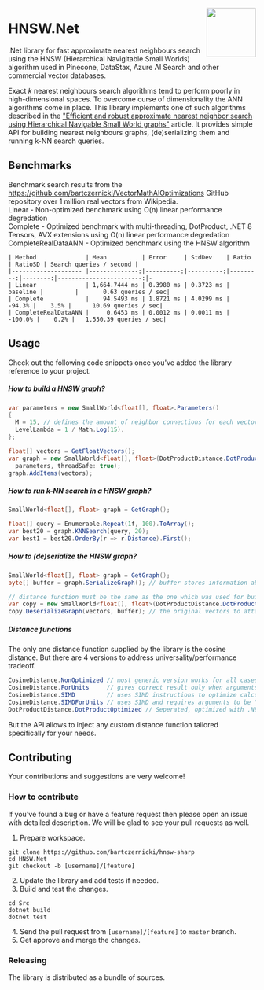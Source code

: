 
<a href="https://curiosity.ai"><img src="https://curiosity.ai/media/cat.color.square.svg" width="100" height="100" align="right" /></a>


# HNSW.Net
.Net library for fast approximate nearest neighbours search using the HNSW (Hierarchical Navigitable Small Worlds) algorithm used in Pinecone, DataStax, Azure AI Search and other commercial vector databases.  

Exact _k_ nearest neighbours search algorithms tend to perform poorly in high-dimensional spaces. To overcome curse of dimensionality the ANN algorithms come in place. This library implements one of such algorithms described in the ["Efficient and robust approximate nearest neighbor search using Hierarchical Navigable Small World graphs"](https://arxiv.org/ftp/arxiv/papers/1603/1603.09320.pdf) article. It provides simple API for building nearest neighbours graphs, (de)serializing them and running k-NN search queries.

## Benchmarks  
Benchmark search results from the https://github.com/bartczernicki/VectorMathAIOptimizations GitHub repository over 1 million real vectors from Wikipedia.  
Linear - Non-optimized benchmark using O(n) linear performance degredation  
Complete - Optimized benchmark with multi-threading, DotProduct, .NET 8 Tensors, AVX extensions using O(n) linear performance degredation  
CompleteRealDataANN - Optimized benchmark using the HNSW algorithm  
```
| Method              | Mean          | Error     | StdDev    | Ratio    | RatioSD | Search queries / second |
|-------------------- |--------------:|----------:|----------:|---------:|--------:|------------------------:|-
| Linear              | 1,664.7444 ms | 0.3980 ms | 0.3723 ms | baseline |         |       0.63 queries / sec|
| Complete            |    94.5493 ms | 1.8721 ms | 4.0299 ms |   -94.3% |    3.5% |      10.69 queries / sec| 
| CompleteRealDataANN |     0.6453 ms | 0.0012 ms | 0.0011 ms |  -100.0% |    0.2% |   1,550.39 queries / sec|
```

## Usage
Check out the following code snippets once you've added the library reference to your project.
##### How to build a HNSW graph?
```c#
var parameters = new SmallWorld<float[], float>.Parameters()
{
  M = 15, // defines the amount of neighbor connections for each vector, more connections create dense graphs with potentially higher recall
  LevelLambda = 1 / Math.Log(15),
};

float[] vectors = GetFloatVectors();
var graph = new SmallWorld<float[], float>(DotProductDistance.DotProductOptimized, DefaultRandomGenerator.Instance,
  parameters, threadSafe: true);
graph.AddItems(vectors);
```
##### How to run k-NN search in a HNSW graph?
```c#
SmallWorld<float[], float> graph = GetGraph();

float[] query = Enumerable.Repeat(1f, 100).ToArray();
var best20 = graph.KNNSearch(query, 20);
var best1 = best20.OrderBy(r => r.Distance).First();
```
##### How to (de)serialize the HNSW graph?
```c#
SmallWorld<float[], float> graph = GetGraph();
byte[] buffer = graph.SerializeGraph(); // buffer stores information about parameters and graph edges

// distance function must be the same as the one which was used for building the original graph
var copy = new SmallWorld<float[], float>(DotProductDistance.DotProductOptimized);
copy.DeserializeGraph(vectors, buffer); // the original vectors to attach to the "copy" vertices
```
##### Distance functions
The only one distance function supplied by the library is the cosine distance. But there are 4 versions to address universality/performance tradeoff.
```c#
CosineDistance.NonOptimized // most generic version works for all cases
CosineDistance.ForUnits     // gives correct result only when arguments are "unit" vectors
CosineDistance.SIMD         // uses SIMD instructions to optimize calculations
CosineDistance.SIMDForUnits // uses SIMD and requires arguments to be "units"
DotProductDistance.DotProductOptimized // Seperated, optimized with .NET 8 Tensor primitives for AVX (can fall back to non-hardware)
```
But the API allows to inject any custom distance function tailored specifically for your needs.

## Contributing
Your contributions and suggestions are very welcome! 

### How to contribute
If you've found a bug or have a feature request then please open an issue with detailed description.
We will be glad to see your pull requests as well.

1. Prepare workspace.
```
git clone https://github.com/bartczernicki/hnsw-sharp
cd HNSW.Net
git checkout -b [username]/[feature]
```
2. Update the library and add tests if needed.
3. Build and test the changes.
```
cd Src
dotnet build
dotnet test
```
4. Send the pull request from `[username]/[feature]` to `master` branch.
5. Get approve and merge the changes.

### Releasing
The library is distributed as a bundle of sources.

